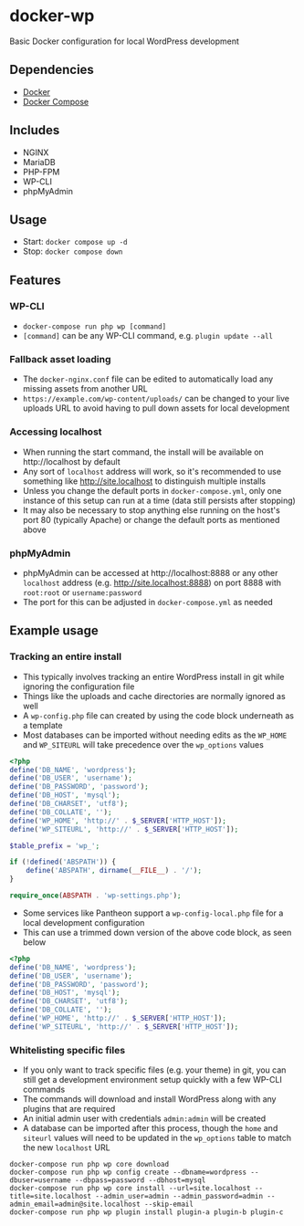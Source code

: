 # docker-wp

Basic Docker configuration for local WordPress development

## Dependencies

- [Docker](https://docs.docker.com/install/)
- [Docker Compose](https://docs.docker.com/compose/install/)

## Includes

- NGINX
- MariaDB
- PHP-FPM
- WP-CLI
- phpMyAdmin

## Usage

- Start: `docker compose up -d`
- Stop: `docker compose down`

## Features

### WP-CLI

- `docker-compose run php wp [command]`
- `[command]` can be any WP-CLI command, e.g. `plugin update --all`

### Fallback asset loading

- The `docker-nginx.conf` file can be edited to automatically load any missing assets from another URL
- `https://example.com/wp-content/uploads/` can be changed to your live uploads URL to avoid having to pull down assets for local development

### Accessing localhost

- When running the start command, the install will be available on http://localhost by default
- Any sort of `localhost` address will work, so it's recommended to use something like http://site.localhost to distinguish multiple installs
- Unless you change the default ports in `docker-compose.yml`, only one instance of this setup can run at a time (data still persists after stopping)
- It may also be necessary to stop anything else running on the host's port 80 (typically Apache) or change the default ports as mentioned above

### phpMyAdmin

- phpMyAdmin can be accessed at http://localhost:8888 or any other `localhost` address (e.g. http://site.localhost:8888) on port 8888 with `root:root` or `username:password`
- The port for this can be adjusted in `docker-compose.yml` as needed

## Example usage

### Tracking an entire install

- This typically involves tracking an entire WordPress install in git while ignoring the configuration file
- Things like the uploads and cache directories are normally ignored as well
- A `wp-config.php` file can created by using the code block underneath as a template
- Most databases can be imported without needing edits as the `WP_HOME` and `WP_SITEURL` will take precedence over the `wp_options` values

```php
<?php
define('DB_NAME', 'wordpress');
define('DB_USER', 'username');
define('DB_PASSWORD', 'password');
define('DB_HOST', 'mysql');
define('DB_CHARSET', 'utf8');
define('DB_COLLATE', '');
define('WP_HOME', 'http://' . $_SERVER['HTTP_HOST']);
define('WP_SITEURL', 'http://' . $_SERVER['HTTP_HOST']);

$table_prefix = 'wp_';

if (!defined('ABSPATH')) {
	define('ABSPATH', dirname(__FILE__) . '/');
}

require_once(ABSPATH . 'wp-settings.php');
```

- Some services like Pantheon support a `wp-config-local.php` file for a local development configuration
- This can use a trimmed down version of the above code block, as seen below

```php
<?php
define('DB_NAME', 'wordpress');
define('DB_USER', 'username');
define('DB_PASSWORD', 'password');
define('DB_HOST', 'mysql');
define('DB_CHARSET', 'utf8');
define('DB_COLLATE', '');
define('WP_HOME', 'http://' . $_SERVER['HTTP_HOST']);
define('WP_SITEURL', 'http://' . $_SERVER['HTTP_HOST']);
```

### Whitelisting specific files

- If you only want to track specific files (e.g. your theme) in git, you can still get a development environment setup quickly with a few WP-CLI commands
- The commands will download and install WordPress along with any plugins that are required
- An initial admin user with credentials `admin:admin` will be created
- A database can be imported after this process, though the `home` and `siteurl` values will need to be updated in the `wp_options` table to match the new `localhost` URL

```
docker-compose run php wp core download
docker-compose run php wp config create --dbname=wordpress --dbuser=username --dbpass=password --dbhost=mysql
docker-compose run php wp core install --url=site.localhost --title=site.localhost --admin_user=admin --admin_password=admin --admin_email=admin@site.localhost --skip-email
docker-compose run php wp plugin install plugin-a plugin-b plugin-c
```
